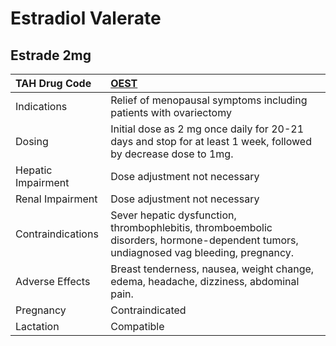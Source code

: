# Estradiol Valerate

## Estrade 2mg

| TAH Drug Code      | [OEST](https://www.tahsda.org.tw/drugs/hissearch.php?drug_code=OEST)                                                                  |
|:-------------------|:--------------------------------------------------------------------------------------------------------------------------------------|
| Indications        | Relief of menopausal symptoms including patients with ovariectomy                                                                     |
| Dosing             | Initial dose as 2 mg once daily for 20-21 days and stop for at least 1 week, followed by decrease dose to 1mg.                        |
| Hepatic Impairment | Dose adjustment not necessary                                                                                                         |
| Renal Impairment   | Dose adjustment not necessary                                                                                                         |
| Contraindications  | Sever hepatic dysfunction, thrombophlebitis, thromboembolic disorders, hormone-dependent tumors, undiagnosed vag bleeding, pregnancy. |
| Adverse Effects    | Breast tenderness, nausea, weight change, edema, headache, dizziness, abdominal pain.                                                 |
| Pregnancy          | Contraindicated                                                                                                                       |
| Lactation          | Compatible                                                                                                                            |

